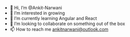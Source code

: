 - 👋 Hi, I’m @Ankit-Narwani
- 👀 I’m interested in growing
- 🌱 I’m currently learning Angular and React
- 💞️ I’m looking to collaborate on something out of the box
- 📫 How to reach me ankitnarwani@outlook.com

<!---
Ankit-Narwani/Ankit-Narwani is a ✨ special ✨ repository because its `README.md` (this file) appears on your GitHub profile.
You can click the Preview link to take a look at your changes.
--->
